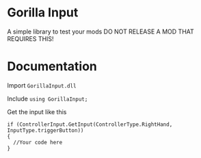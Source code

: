 # Gorilla Input
A simple library to test your mods DO NOT RELEASE A MOD THAT REQUIRES THIS!

# Documentation
Import ```GorillaInput.dll```

Include ```using GorillaInput;```

Get the input like this
```
if (ControllerInput.GetInput(ControllerType.RightHand, InputType.triggerButton))
{
  //Your code here
}
```
